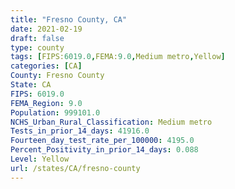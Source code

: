 ```yaml
---
title: "Fresno County, CA"
date: 2021-02-19
draft: false
type: county
tags: [FIPS:6019.0,FEMA:9.0,Medium metro,Yellow]
categories: [CA]
County: Fresno County
State: CA
FIPS: 6019.0
FEMA_Region: 9.0
Population: 999101.0
NCHS_Urban_Rural_Classification: Medium metro
Tests_in_prior_14_days: 41916.0
Fourteen_day_test_rate_per_100000: 4195.0
Percent_Positivity_in_prior_14_days: 0.088
Level: Yellow
url: /states/CA/fresno-county
---
```



